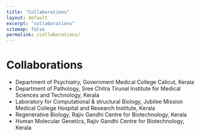 ```yaml
---
title: "Collaborations"
layout: default
excerpt: "collaborations"
sitemap: false
permalink: /collaborations/
---
```

# Collaborations

* Department of Psychiatry, Government Medical College Calicut, Kerala
* Department of Pathology, Sree Chitra Tirunal Institute for Medical Sciences and Technology, Kerala
* Laboratory for Computational & structural Biology, Jubilee Mission Medical College Hospital and Research Institute, Kerala 
* Regenerative Biology, Rajiv Gandhi Centre for Biotechnology, Kerala
* Human Molecular Genetics, Rajiv Gandhi Centre for Biotechnology, Kerala
